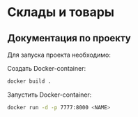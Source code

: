 # Склады и товары

## Документация по проекту

Для запуска проекта необходимо:

Создать Docker-container:

```bash
docker build .
```

Запустить Docker-container:

```bash
docker run -d -p 7777:8000 <NAME>
```
